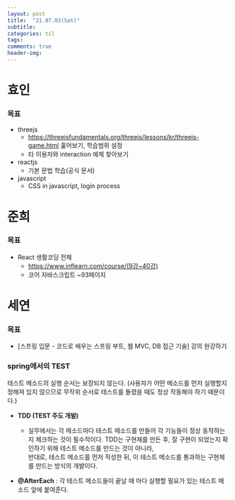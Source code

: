 ```yaml
---
layout: post
title:  "21.07.03(Sat)"
subtitle:
categories: til
tags:
comments: true
header-img: 
---
```

# 효인
### 목표
- threejs
   - https://threejsfundamentals.org/threejs/lessons/kr/threejs-game.html 훑어보기, 학습범위 설정
   - 타 이용자와 interaction 예제 찾아보기
- reactjs
    - 기본 문법 학습(공식 문서)
- javascript
    - CSS in javascript, login process
  
준희
=================
### 목표
- React 생활코딩 전체
  - https://www.inflearn.com/course/(9강~40강)
  - 코어 자바스크립트 ~93페이지
  
# 세연

### 목표
  - [스프링 입문 - 코드로 배우는 스프링 부트, 웹 MVC, DB 접근 기술] 강의 완강하기

### spring에서의 TEST
테스트 메소드의 실행 순서는 보장되지 않는다. (사용자가 어떤 메소드를 먼저 실행할지 정해져 있지 않으므로 무작위 순서로 테스트를 돌렸을 때도 정상 작동해야 하기 때문이다.) 
- **TDD (TEST 주도 개발)** 
  - 실무에서는 각 메소드마다 테스트 메소드를 만들어 각 기능들이 정상 동작하는지 체크하는 것이 필수적이다.
TDD는 구현체를 만든 후, 잘 구현이 되었는지 확인하기 위해 테스트 메소드를 만드는 것이 아니라,  
반대로, 테스트 메소드를 먼저 작성한 뒤, 이 테스트 메소드를 통과하는 구현체를 만드는 방식의 개발이다.

- **@AfterEach** : 각 테스트 메소드들이 끝날 때 마다 실행할 필요가 있는 테스트 메소드 앞에 붙여준다.
